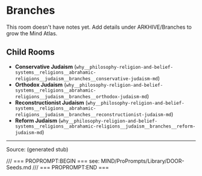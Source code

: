 # Branches

This room doesn't have notes yet. Add details under ARKHIVE/Branches to grow the Mind Atlas.

## Child Rooms
- **Conservative Judaism** (`why__philosophy-religion-and-belief-systems__religions__abrahamic-religions__judaism__branches__conservative-judaism-md`)
- **Orthodox Judaism** (`why__philosophy-religion-and-belief-systems__religions__abrahamic-religions__judaism__branches__orthodox-judaism-md`)
- **Reconstructionist Judaism** (`why__philosophy-religion-and-belief-systems__religions__abrahamic-religions__judaism__branches__reconstructionist-judaism-md`)
- **Reform Judaism** (`why__philosophy-religion-and-belief-systems__religions__abrahamic-religions__judaism__branches__reform-judaism-md`)

---
Source: (generated stub)

/// === PROPROMPT:BEGIN ===
see: MIND/ProPrompts/Library/DOOR-Seeds.md
/// === PROPROMPT:END ===
